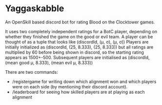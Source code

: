 # Yaggaskabble
An OpenSkill based discord bot for rating Blood on the Clocktower games.

It uses two completely independent ratings for a BotC player, depending on whether they finished the game on the good or evil team.
A player can be thought of as a tuple that looks like (discordId, (μ, σ), (μ, σ))
Players are initially initialized as (discordId, (25, 8.333), (25, 8.333)) but all ratings are multiplied by 60 before being shown in discord, so the starting rating appears as 1500+-500.
Subsequent players are initialised as (discordId, (mean good μ, 8.333), (mean evil μ, 8.333))

There are two commands:
- /registergame <good> <evil> <alignment> for writing down which alignment won and which players were on each side (by mentioning their discord account).
- /leaderboard <alignment> for seeing how skilled players are at playing as each alignment

